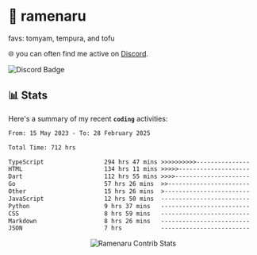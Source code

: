 # 🍜 ramenaru
favs: tomyam, tempura, and tofu

🌐 you can often find me active on [Discord](https://discordapp.com/users/503291004200157185).

![Discord Badge](https://dcbadge.vercel.app/api/shield/503291004200157185)

## 📊 Stats

Here's a summary of my recent **`coding`** activities:

<!--START_SECTION:waka-->

```txt
From: 15 May 2023 - To: 28 February 2025

Total Time: 712 hrs

TypeScript                 294 hrs 47 mins >>>>>>>>>>---------------   41.40 %
HTML                       134 hrs 11 mins >>>>>--------------------   18.85 %
Dart                       112 hrs 55 mins >>>>---------------------   15.86 %
Go                         57 hrs 26 mins  >>-----------------------   08.07 %
Other                      15 hrs 26 mins  >------------------------   02.17 %
JavaScript                 12 hrs 50 mins  -------------------------   01.80 %
Python                     9 hrs 37 mins   -------------------------   01.35 %
CSS                        8 hrs 59 mins   -------------------------   01.26 %
Markdown                   8 hrs 26 mins   -------------------------   01.19 %
JSON                       7 hrs           -------------------------   00.98 %
```

<!--END_SECTION:waka-->

<div style="text-align: center;">
   <img align="center" src="https://github-readme-streak-stats.herokuapp.com/?user=Ramenaru&theme=dark&card_width=520" alt="Ramenaru Contrib Stats" />
</div>

